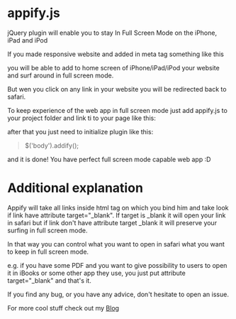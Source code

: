 appify.js
=========

jQuery plugin will enable you to stay In Full Screen Mode on the iPhone, iPad and iPod


If you made responsive website and added in meta tag something like this

<blockquote>
<meta name="apple-mobile-web-app-capable" content="yes" />
<meta name="viewport" content="width=device-width, minimum-scale=1.0, maximum-scale=1.0, initial-scale=1.0, user-scalable=no" />
<meta name="apple-mobile-web-app-status-bar-style" content="black" />
</blockquote>

you will be able to add to home screen of iPhone/iPad/iPod your website and surf around in full screen mode.

But wen you click on any link in your website you will be redirected back to safari.

To keep experience of the web app in full screen mode just add appify.js to your project folder and link ti to your page like this:

<blockquote>
<script type="text/javascript" src="appify.js"></script>
</blockquote>

after that you just need to initialize plugin like this:

<blockquote>
$('body').addify();
</blockquote>

and it is done! You have perfect full screen mode capable web app :D

Additional explanation 
======================

Appify will take all links inside html tag on which you bind him and take look if link have attribute target="_blank". If target is _blank it will open your link in safari but if link don't have attribute target _blank it will preserve your surfing in full screen mode.

In that way you can control what you want to open in safari what you want to keep in full screen mode.

e.g. if you have some PDF and you want to give possibility to users to open it in iBooks or some other app they use, you just put attribute target="_blank" and that's it.

If you find any bug, or you have any advice, don't hesitate to open an issue.

For more cool stuff check out my [Blog](https://dragojevich.com)
